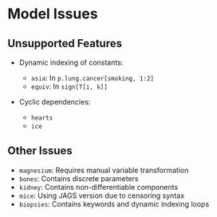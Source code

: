 # Model Issues

## Unsupported Features

- Dynamic indexing of constants:
  - `asia`: In `p.lung.cancer[smoking, 1:2]`
  - `equiv`: In `sign[T[i, k]]`

- Cyclic dependencies:
  - `hearts`
  - `ice`

## Other Issues

- `magnesium`: Requires manual variable transformation
- `bones`: Contains discrete parameters
- `kidney`: Contains non-differentiable components
- `mice`: Using JAGS version due to censoring syntax
- `biopsies`: Contains keywords and dynamic indexing loops
